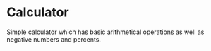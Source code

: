 # Calculator
Simple calculator which has basic arithmetical operations as well as negative numbers and percents.